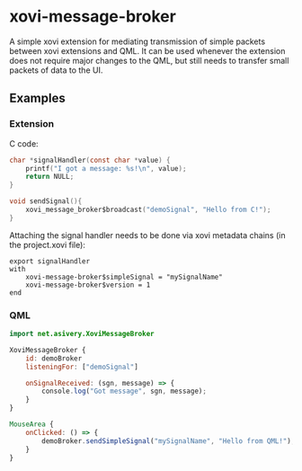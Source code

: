 # xovi-message-broker

A simple xovi extension for mediating transmission of simple packets between xovi extensions and QML.
It can be used whenever the extension does not require major changes to the QML, but still needs to transfer small packets of data to the UI.

## Examples

### Extension

C code:
```c
char *signalHandler(const char *value) {
    printf("I got a message: %s!\n", value);
    return NULL;
}

void sendSignal(){
    xovi_message_broker$broadcast("demoSignal", "Hello from C!");
}
```

Attaching the signal handler needs to be done via xovi metadata chains (in the project.xovi file):

```
export signalHandler
with
    xovi-message-broker$simpleSignal = "mySignalName"
    xovi-message-broker$version = 1
end
```

### QML

```qml
import net.asivery.XoviMessageBroker

XoviMessageBroker {
    id: demoBroker
    listeningFor: ["demoSignal"]

    onSignalReceived: (sgn, message) => {
        console.log("Got message", sgn, message);
    }
}

MouseArea {
    onClicked: () => {
        demoBroker.sendSimpleSignal("mySignalName", "Hello from QML!");
    }
}
```
